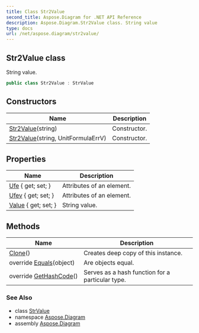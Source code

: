 ```yaml
---
title: Class Str2Value
second_title: Aspose.Diagram for .NET API Reference
description: Aspose.Diagram.Str2Value class. String value
type: docs
url: /net/aspose.diagram/str2value/
---
```

## Str2Value class

String value.

```csharp
public class Str2Value : StrValue
```

## Constructors

| Name | Description |
| --- | --- |
| [Str2Value](str2value/#constructor)(string) | Constructor. |
| [Str2Value](str2value/#constructor_1)(string, UnitFormulaErrV) | Constructor. |

## Properties

| Name | Description |
| --- | --- |
| [Ufe](../../aspose.diagram/strvalue/ufe/) { get; set; } | Attributes of an element. |
| [Ufev](../../aspose.diagram/str2value/ufev/) { get; set; } | Attributes of an element. |
| [Value](../../aspose.diagram/strvalue/value/) { get; set; } | String value. |

## Methods

| Name | Description |
| --- | --- |
| [Clone](../../aspose.diagram/strvalue/clone/)() | Creates deep copy of this instance. |
| override [Equals](../../aspose.diagram/str2value/equals/)(object) | Are objects equal. |
| override [GetHashCode](../../aspose.diagram/str2value/gethashcode/)() | Serves as a hash function for a particular type. |

### See Also

* class [StrValue](../strvalue/)
* namespace [Aspose.Diagram](../../aspose.diagram/)
* assembly [Aspose.Diagram](../../)


